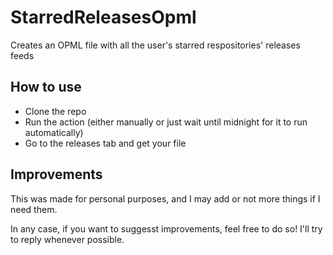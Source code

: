 # StarredReleasesOpml
Creates an OPML file with all the user's starred respositories' releases feeds

## How to use
- Clone the repo
- Run the action (either manually or just wait until midnight for it to run automatically)
- Go to the releases tab and get your file

## Improvements
This was made for personal purposes, and I may add or not more things if I need them.

In any case, if you want to suggesst improvements, feel free to do so! I'll try to reply whenever possible.

